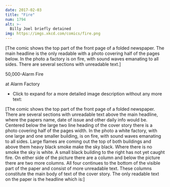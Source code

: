 ```yaml
---
date: 2017-02-03
title: "Fire"
num: 1794
alt: >-
  Billy Joel briefly detained
img: https://imgs.xkcd.com/comics/fire.png
---
```

[The comic shows the top part of the front page of a folded newspaper. The main headline is the only readable with a photo covering half of the pages below. In the photo a factory is on fire, with sound waves emanating to all sides. There are several sections with unreadable text.]

50,000-Alarm Fire

at Alarm Factory

 * Click to expand for a more detailed image description without any more text:




[The comic shows the top part of the front page of a folded newspaper. There are several sections with unreadable text above the main headline, where the papers name, date of issue and other daily info would be. Centered below the large two line heading of the cover story there is a photo covering half of the pages width. In the photo a white factory, with one large and one smaller building, is on fire, with sound waves emanating to all sides. Large flames are coming out the top of both buildings and above them heavy black smoke make the sky black. Where there is no smoke the sky is white. A small black building to the right has not yet caught fire. On either side of the picture there are a column and below the picture there are two more columns. All four continues to the bottom of the visible part of the paper and consist of more unreadable text. These columns constitute the main body of text of the cover story. The only readable text on the paper is the headline which is:]
